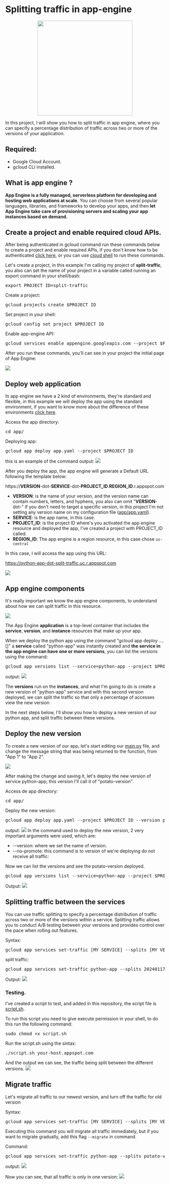 # Splitting traffic in app-engine

<div align="center">
  <img height="300" src="https://raw.githubusercontent.com/devicons/devicon/master/icons/googlecloud/googlecloud-original-wordmark.svg"/>
</div>

In this project, I will show you how to split traffic in app engine, where you can specify a percentage distribution of traffic across two or more of the versions of your application.

## Required:
  - Google Cloud Account.
  - gcloud CLI installed.


## What is app engine ?

**App Engine is a fully managed, serverless platform for developing and hosting web applications at scale**. You can choose from several popular languages, libraries, and frameworks to develop your apps, and then **let App Engine take care of provisioning servers and scaling your app instances based on demand.**

## Create a project and enable required cloud APIs.

After being authenticated in gcloud command run these commands below to create a project and enable required APIs, if you don't know how to be authenticated [click here](https://cloud.google.com/docs/authentication/gcloud), or you can use [cloud shell](https://cloud.google.com/shell/docs/launching-cloud-shell) to run these commands.


Let's create a project, in this example I'm calling my project of **split-traffic**, you also can set the name of your project in a variable called running an export command in your shell/bash:<br>
<pre>
export PROJECT_ID=split-traffic
</pre>

Create a project:
<pre>
gcloud projects create $PROJECT_ID
</pre>

Set project in your shell:
<pre>
gcloud config set project $PROJECT_ID
</pre>

Enable app-engine API:
<pre>
gcloud services enable appengine.googleapis.com --project $PROJECT_ID
</pre>


After you run these commands, you'll can see in your project the initial page of App Engine:

![](./img/app-engine-1.png)


## Deploy web application

In app engine we have a 2 kind of environments, they're standard and flexible, in this example we will deploy the app using the standard environment, if you want to know more about the difference of these environments [click here](https://cloud.google.com/appengine/docs/the-appengine-environments).

Access the app directory:
<pre>
cd app/
</pre>

Deploying app:
<pre>
gcloud app deploy app.yaml --project $PROJECT_ID
</pre>
this is an example of the command output:
![](./img/app-engine-deploy.png)


After you deploy the app, the app engine will generate a Default URL following the template below:

https://**VERSION**-dot-**SERVICE**-dot-**PROJECT_ID**.**REGION_ID**.r.appspot.com


 - **VERSION**: is the name of your version, and the version name can contain numbers, letters, and hyphens, you also can omit "**VERSION**-dot-" if you don't need to target a specific version, in this project I'm not setting any version name on my configuration file ([app/app.yaml](app/app.yaml)). 
 - **SERVICE**: is the app name, in this case.
 - **PROJECT_ID**: is the project ID where's you activated the app engine resource and deployed the app, I've created a project with PROJECT_ID called.
 - **REGION_ID**: The app engine is a region resource, in this case chose ```us-central```

In this case, I will access the app using this URL:

https://python-app-dot-split-traffic.uc.r.appspot.com

![](./img/app-engine-browser.png)

## App engine components

It's really important we know the app engine components, to understand about how we can split traffic in this resource. 

<img src="https://cloud.google.com/static/appengine/docs/images/modules_hierarchy.svg"/>

The App Engine **application** is a top-level container that includes the **service**, **version**, and **instance** resources that make up your app.

When we deploy the python app using the command "gcloud app deploy ....[]" a **service** called "python-app" was instantly created and **the service in the app engine can have one or more versions**, you can list the versions using the command:
<pre>
gcloud app versions list --service=python-app --project $PROJECT_ID
</pre>
output:
<img src="img/app-engine-versions.png"/>

The **versions** run on the **instances**, and what I'm going to do is create a new version of "python-app" service and with this second version deployed, we can split the traffic so that only a percentage of accesses view the new version

In the next steps below, I'll show you how to deploy a new version of our python app, and split traffic between these versions. 

## Deploy the new version

To create a new version of our app, let's start editing our [main.py](app/main.py) file, and change the message string that was being returned to the function, from "App 1" to "App 2".

<img src="img/code_change.png"/>

After making the change and saving it, let's deploy the new version of service python-app, this version I'll call it of "potato-version".

Access de app directory:
<pre>
cd app/
</pre>

Deploy the new version:
<pre>
gcloud app deploy app.yaml --project $PROJECT_ID --version potato-version --no-promote
</pre>
output:
<img src="img/deployed-new-version.png"/>
In the command used to deploy the new version, 2 very important arguments were used, which are:
 
  - --version: where we set the name of version.
  - --no-promote: this command is to version of we're deploying do not receive all traffic:

Now we can list the versions and see the potato-version deployed.
<pre>
gcloud app versions list --service=python-app --project $PROJECT_ID
</pre>
Output:
<img src="img/list-versions.png">

## Splitting traffic between the services

You can use traffic splitting to specify a percentage distribution of traffic across two or more of the versions within a service. Splitting traffic allows you to conduct A/B testing between your versions and provides control over the pace when rolling out features.

Syntax:
<pre>
gcloud app services set-traffic [MY_SERVICE] --splits [MY_VERSION1]=[VERSION1_WEIGHT],[MY_VERSION2]=[VERSION2_WEIGHT] --split-by [IP_OR_COOKIE_OR_RANDOM]
</pre>

split traffic:
<pre>
gcloud app services set-traffic python-app --splits 20240117t144713=0.5,potato-version=0.5 --split-by random --project $PROJECT_ID
</pre>
Output:
<img src="img/split-trafic.png"/>

### Testing.
I've created a script to test, and added in this repository, the script file is [script.sh](./script.sh).

To run this script you need to give execute permission in your shell, to do this run the following command:
<pre>
sudo chmod +x script.sh
</pre>

Run the script.sh using the sintax:
<pre>
./script.sh your-host.appspot.com
</pre>

And the output we can see, the traffic being split  between the different versions.
<img src="img/split-traffic-working.png"/>

## Migrate traffic

Let's migrate all traffic to our newest version, and turn off the traffic for old version

Syntax:
<pre>
gcloud app services set-traffic [MY_SERVICE] --splits [MY_VERSION]=1
</pre>
Executing this command you will migrate all traffic immediately, but if you want to migrate gradually, add this flag ```--migrate``` in command.

Command:
<pre>
gcloud app services set-traffic python-app --splits potato-version=1 --project $PROJECT_ID
</pre>
output:
<img src="img/migrate-traffic.png">

Now you can see, that all traffic is only in one version:
<img src="img/all-traffic-in-one-version.png">





























































































